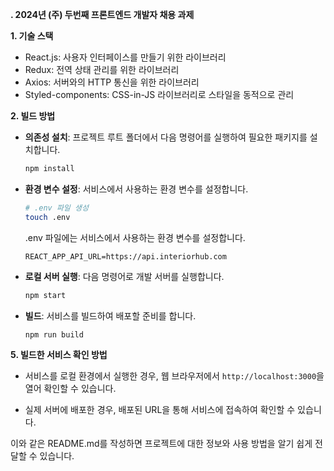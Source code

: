 **. 2024년 (주) 두번째 프론트엔드 개발자 채용 과제**

**1. 기술 스택**

- React.js: 사용자 인터페이스를 만들기 위한 라이브러리
- Redux: 전역 상태 관리를 위한 라이브러리
- Axios: 서버와의 HTTP 통신을 위한 라이브러리
- Styled-components: CSS-in-JS 라이브러리로 스타일을 동적으로 관리

**2. 빌드 방법**

- **의존성 설치**: 프로젝트 루트 폴더에서 다음 명령어를 실행하여 필요한 패키지를 설치합니다.

  ```bash
  npm install
  ```

- **환경 변수 설정**: 서비스에서 사용하는 환경 변수를 설정합니다.

  ```bash
  # .env 파일 생성
  touch .env
  ```

  .env 파일에는 서비스에서 사용하는 환경 변수를 설정합니다.

  ```env
  REACT_APP_API_URL=https://api.interiorhub.com
  ```

- **로컬 서버 실행**: 다음 명령어로 개발 서버를 실행합니다.

  ```bash
  npm start
  ```

- **빌드**: 서비스를 빌드하여 배포할 준비를 합니다.

  ```bash
  npm run build
  ```

**5. 빌드한 서비스 확인 방법**

- 서비스를 로컬 환경에서 실행한 경우, 웹 브라우저에서 `http://localhost:3000`을 열어 확인할 수 있습니다.

- 실제 서버에 배포한 경우, 배포된 URL을 통해 서비스에 접속하여 확인할 수 있습니다.

이와 같은 README.md를 작성하면 프로젝트에 대한 정보와 사용 방법을 알기 쉽게 전달할 수 있습니다.
